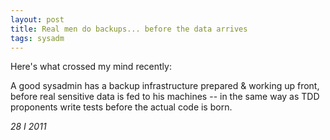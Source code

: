 ```yaml
---
layout: post
title: Real men do backups... before the data arrives
tags: sysadm
---
```


Here's what crossed my mind recently:

A good sysadmin has a backup infrastructure prepared & working up
front, before real sensitive data is fed to his machines -- in the
same way as TDD proponents write tests before the actual code is born.

<!--eoe-->
*28 I 2011*
